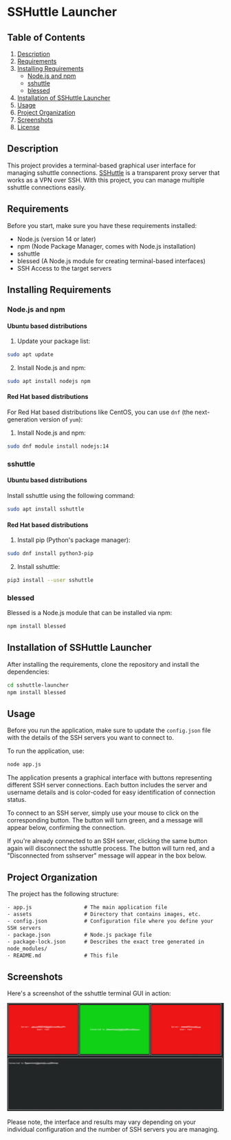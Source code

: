 # SSHuttle Launcher

## Table of Contents
1. [Description](#description)
2. [Requirements](#requirements)
3. [Installing Requirements](#installing-requirements)
   - [Node.js and npm](#nodejs-and-npm)
   - [sshuttle](#sshuttle)
   - [blessed](#blessed)
4. [Installation of SSHuttle Launcher](#installation-of-sshuttle-launcher)
5. [Usage](#usage)
6. [Project Organization](#project-organization)
7. [Screenshots](#screenshots)
8. [License](#license)

## Description

This project provides a terminal-based graphical user interface for managing sshuttle connections. [SSHuttle](https://github.com/sshuttle/sshuttle) is a transparent proxy server that works as a VPN over SSH. With this project, you can manage multiple sshuttle connections easily.

## Requirements

Before you start, make sure you have these requirements installed:

- Node.js (version 14 or later)
- npm (Node Package Manager, comes with Node.js installation)
- sshuttle
- blessed (A Node.js module for creating terminal-based interfaces)
- SSH Access to the target servers

## Installing Requirements

### Node.js and npm

#### Ubuntu based distributions

1. Update your package list:

```bash
sudo apt update
```

2. Install Node.js and npm:

```bash
sudo apt install nodejs npm
```

#### Red Hat based distributions

For Red Hat based distributions like CentOS, you can use `dnf` (the next-generation version of `yum`):

1. Install Node.js and npm:

```bash
sudo dnf module install nodejs:14
```

### sshuttle

#### Ubuntu based distributions

Install sshuttle using the following command:

```bash
sudo apt install sshuttle
```

#### Red Hat based distributions

1. Install pip (Python's package manager):

```bash
sudo dnf install python3-pip
```

2. Install sshuttle:

```bash
pip3 install --user sshuttle
```

### blessed

Blessed is a Node.js module that can be installed via npm:

```bash
npm install blessed
```

## Installation of SSHuttle Launcher

After installing the requirements, clone the repository and install the dependencies:

```bash
cd sshuttle-launcher
npm install blessed
```

## Usage

Before you run the application, make sure to update the `config.json` file with the details of the SSH servers you want to connect to.

To run the application, use:

```bash
node app.js
```

The application presents a graphical interface with buttons representing different SSH server connections. Each button includes the server and username details and is color-coded for easy identification of connection status.

To connect to an SSH server, simply use your mouse to click on the corresponding button. The button will turn green, and a message will appear below, confirming the connection.

If you're already connected to an SSH server, clicking the same button again will disconnect the sshuttle process. The button will turn red, and a "Disconnected from sshserver" message will appear in the box below.

## Project Organization

The project has the following structure:

```
- app.js                 # The main application file
- assets                 # Directory that contains images, etc.
- config.json            # Configuration file where you define your SSH servers
- package.json           # Node.js package file
- package-lock.json      # Describes the exact tree generated in node_modules/
- README.md              # This file
```

## Screenshots

Here's a screenshot of the sshuttle terminal GUI in action:

![SSHuttle Launcher Screenshot](assets/images/sshuttle-launcher.png)

Please note, the interface and results may vary depending on your individual configuration and the number of SSH servers you are managing.
